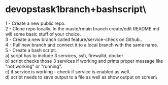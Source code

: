 # devopstask1branch+bashscript\\

1 - Create a new public repo.\
2 - Clone repo locally. In the maste/rmain branch create/edit README.md will some basic stuff of your choice.\
3 - Create a new branch called feature/service-check on Github..\
4 - Pull new branch and connect it to a local branch with the same name.\
5 - Create a bash script:\
   a) script has to include 3 services, ssh, firewalld, docker\
   b) script checks those 3 services if working and prints proper message like "not working" or "running".\
   c) if service is working - check if service is enabled as well.\
   d) script needs to save output to a file as well as show output on screen\
